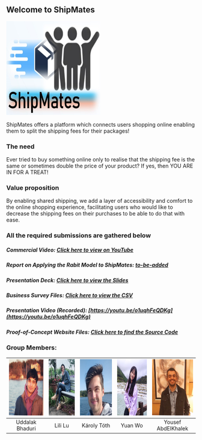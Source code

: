 ## Welcome to ShipMates

<img src="Images/logo.png" alt="ShipMates" width="250" height="250" />

ShipMates offers a platform which connects users shopping online enabling them to split the shipping fees for their packages!

### The need

Ever tried to buy something online only to realise that the shipping fee is the same or sometimes double the price of your product? 
If yes, then YOU ARE IN FOR A TREAT!

### Value proposition

By enabling shared shipping, we add a layer of accessibility and comfort to the online shopping experience, facilitating users who would like to decrease the shipping fees on their purchases to be able to do that with ease.

### All the required submissions are gathered below

##### Commercial Video: <a href="https://youtu.be/-5grjKK5u9U" target="_blank">Click here to view on YouTube</a>

##### Report on Applying the Rabit Model to ShipMates: [to-be-added](nobodycares.com)

##### Presentation Deck: [Click here to view the Slides](https://github.com/ShipMates/shipmates.github.io/blob/main/Presentation-Deck/Shared_shipping_final.pdf)

##### Business Survey Files: [Click here to view the CSV](https://github.com/ShipMates/shipmates.github.io/blob/main/Business-Survey/Survey%20-%20Shared%20Shipping%20Platform.csv)

##### Presentation Video (Recorded): [https://youtu.be/o1uqhFeQDKg](https://youtu.be/o1uqhFeQDKg)

##### Proof-of-Concept Website Files: [Click here to find the Source Code](https://github.com/ShipMates/shipmates.github.io/tree/main/Web-Dev/BDL_project)

### Group Members: 

| <img src="About-Us/uddz.jpeg" width="150" height="150"/> | <img src="About-Us/lil.jpeg" width="150" height="150"/> | <img src="About-Us/kar.jpeg" width="150" height="150"/> | <img src="About-Us/wen.jpeg" width="150" height="150"/> | <img src="About-Us/you.jpeg" width="150" height="150"/> |
| :-------------: | :-------------: | :-------------: | :-------------: | :-------------: |
| Uddalak Bhaduri | Lili Lu | Károly Tóth | Yuan Wo | Yousef AbdElKhalek |


